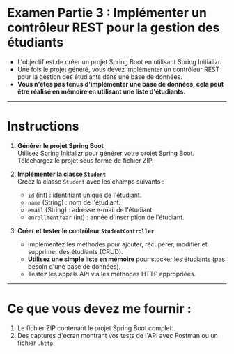 # **Examen Partie 3 : Implémenter un contrôleur REST pour la gestion des étudiants**

- L'objectif est de créer un projet Spring Boot en utilisant Spring Initializr. 
- Une fois le projet généré, vous devez implémenter un contrôleur REST pour la gestion des étudiants dans une base de données.
- **Vous n'êtes pas tenus d'implémenter une base de données, cela peut être réalisé en mémoire en utilisant une liste d'étudiants.**

---

# Instructions

1. **Générer le projet Spring Boot**  
Utilisez Spring Initializr pour générer votre projet Spring Boot. Téléchargez le projet sous forme de fichier ZIP.

2. **Implémenter la classe `Student`**  
Créez la classe `Student` avec les champs suivants :
   - `id` (int) : identifiant unique de l'étudiant.
   - `name` (String) : nom de l'étudiant.
   - `email` (String) : adresse e-mail de l'étudiant.
   - `enrollmentYear` (int) : année d'inscription de l'étudiant.

3. **Créer et tester le contrôleur `StudentController`**  
   - Implémentez les méthodes pour ajouter, récupérer, modifier et supprimer des étudiants (CRUD).
   - **Utilisez une simple liste en mémoire** pour stocker les étudiants (pas besoin d'une base de données).
   - Testez les appels API via les méthodes HTTP appropriées.

---

# Ce que vous devez me fournir :

1. Le fichier ZIP contenant le projet Spring Boot complet.
2. Des captures d'écran montrant vos tests de l'API avec Postman ou un fichier `.http`.
